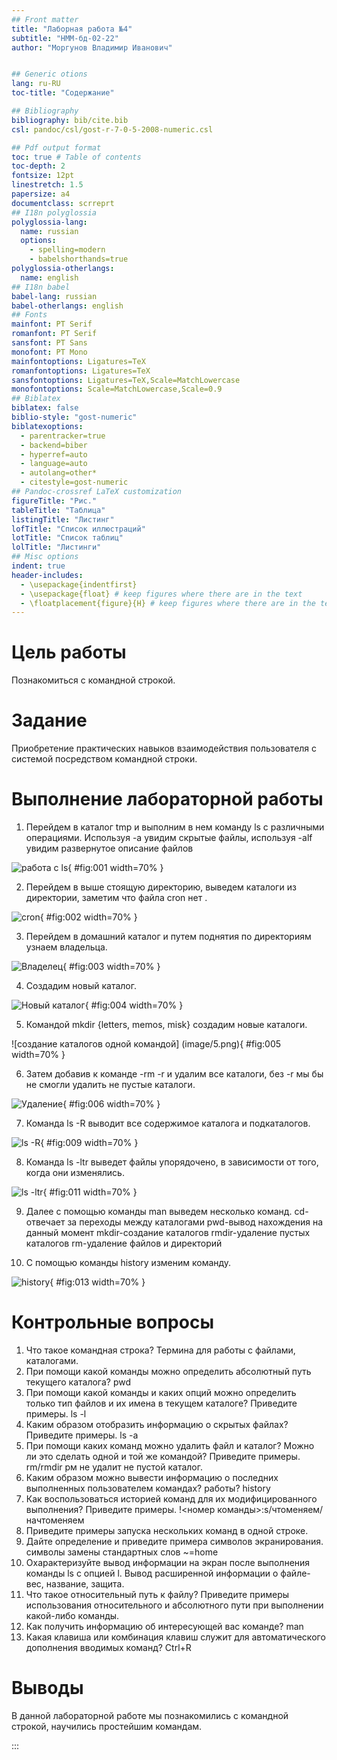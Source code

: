 ```yaml
---
## Front matter
title: "Лаборная работа №4"
subtitle: "НММ-бд-02-22"
author: "Моргунов Владимир Иванович"


## Generic otions
lang: ru-RU
toc-title: "Содержание"

## Bibliography
bibliography: bib/cite.bib
csl: pandoc/csl/gost-r-7-0-5-2008-numeric.csl

## Pdf output format
toc: true # Table of contents
toc-depth: 2
fontsize: 12pt
linestretch: 1.5
papersize: a4
documentclass: scrreprt
## I18n polyglossia
polyglossia-lang:
  name: russian
  options:
	- spelling=modern
	- babelshorthands=true
polyglossia-otherlangs:
  name: english
## I18n babel
babel-lang: russian
babel-otherlangs: english
## Fonts
mainfont: PT Serif
romanfont: PT Serif
sansfont: PT Sans
monofont: PT Mono
mainfontoptions: Ligatures=TeX
romanfontoptions: Ligatures=TeX
sansfontoptions: Ligatures=TeX,Scale=MatchLowercase
monofontoptions: Scale=MatchLowercase,Scale=0.9
## Biblatex
biblatex: false
biblio-style: "gost-numeric"
biblatexoptions:
  - parentracker=true
  - backend=biber
  - hyperref=auto
  - language=auto
  - autolang=other*
  - citestyle=gost-numeric
## Pandoc-crossref LaTeX customization
figureTitle: "Рис."
tableTitle: "Таблица"
listingTitle: "Листинг"
lofTitle: "Список иллюстраций"
lotTitle: "Список таблиц"
lolTitle: "Листинги"
## Misc options
indent: true
header-includes:
  - \usepackage{indentfirst}
  - \usepackage{float} # keep figures where there are in the text
  - \floatplacement{figure}{H} # keep figures where there are in the text
---
```


# Цель работы

Познакомиться с командной строкой.

# Задание

Приобретение практических навыков взаимодействия пользователя с системой посредством командной строки.

# Выполнение лабораторной работы

1. Перейдем в каталог tmp и выполним в нем команду ls с различными операциями. Используя -а увидим скрытые файлы, используя -alf увидим развернутое описание файлов 

![работа с ls](image/1.png){ #fig:001 width=70% }

2. Перейдем в выше стоящую директорию, выведем каталоги из директории, заметим что файла cron нет .

![cron](image/2.png){ #fig:002 width=70% }

3. Перейдем в домашний каталог и путем поднятия по директориям узнаем владельца.

![Владелец](image/3.png){ #fig:003 width=70% }

4. Создадим новый каталог.

![Новый каталог](image/4.png){ #fig:004 width=70% }

5. Командой mkdir {letters, memos, misk} создадим новые каталоги.

![создание каталогов одной командой] (image/5.png){ #fig:005 width=70% }

6. Затем добавив к команде -rm -r и удалим все каталоги, без -r мы бы не смогли удалить не пустые каталоги.

![Удаление](image/6.png){ #fig:006 width=70% }

7. Команда ls -R выводит все содержимое каталога и подкаталогов.

![ls -R](image/7.png){ #fig:009 width=70% }

8. Команда ls -ltr выведет файлы упорядочено, в зависимости от того, когда они изменялись.

![ls -ltr](image/8.png){ #fig:011 width=70% }

9. Далее c помощью команды man выведем несколько команд.
cd-отвечает за переходы между каталогами
pwd-вывод нахождения на данный момент
mkdir-создание каталогов
rmdir-удаление пустых каталогов
rm-удаление файлов и директорий

10. C помощью команды history изменим команду.

![history](image/9.png){ #fig:013 width=70% }

# Контрольные вопросы

1. Что такое командная строка? Термина для работы с файлами, каталогами.
2. При помощи какой команды можно определить абсолютный путь текущего каталога?  pwd
3. При помощи какой команды и каких опций можно определить только тип файлов и их имена в текущем каталоге? Приведите примеры. ls -l
4. Каким образом отобразить информацию о скрытых файлах? Приведите примеры. ls -a
5. При помощи каких команд можно удалить файл и каталог? Можно ли это сделать одной и той же командой? Приведите примеры. rm/rmdir рм не удалит не пустой каталог.
6. Каким образом можно вывести информацию о последних выполненных пользователем командах? работы? history
7. Как воспользоваться историей команд для их модифицированного выполнения? Приведите примеры. !<номер команды>:s/чтоменяем/начтоменяем
8. Приведите примеры запуска нескольких команд в одной строке.
9. Дайте определение и приведите примера символов экранирования. символы замены стандартных слов ~=home
10. Охарактеризуйте вывод информации на экран после выполнения команды ls с опцией
l. Вывод расширенной информации о файле-вес, название, защита.
11. Что такое относительный путь к файлу? Приведите примеры использования относительного и абсолютного пути при выполнении какой-либо команды.
12. Как получить информацию об интересующей вас команде? man
13. Какая клавиша или комбинация клавиш служит для автоматического дополнения вводимых команд? Ctrl+R
# Выводы

В данной лабораторной работе мы познакомились с командной строкой, научились простейшим командам.

:::
